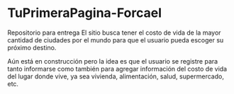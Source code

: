 # TuPrimeraPagina-Forcael
Repositorio para entrega
El sitio busca tener el costo de vida de la mayor cantidad de ciudades por el mundo para que el usuario pueda escoger su próximo destino.

Aún está en construcción pero la idea es que el usuario se registre para tanto informarse como también para agregar información del costo de vida del lugar donde vive, ya sea vivienda, alimentación, salud, supermercado, etc.